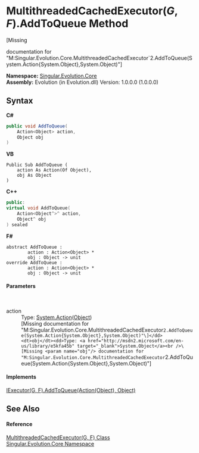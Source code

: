 # MultithreadedCachedExecutor(*G*, *F*).AddToQueue Method 
 

\[Missing <summary> documentation for "M:Singular.Evolution.Core.MultithreadedCachedExecutor`2.AddToQueue(System.Action{System.Object},System.Object)"\]

**Namespace:**&nbsp;<a href="7a43d210-bf66-e44d-0f97-e9e0fe26b1b8">Singular.Evolution.Core</a><br />**Assembly:**&nbsp;Evolution (in Evolution.dll) Version: 1.0.0.0 (1.0.0.0)

## Syntax

**C#**<br />
``` C#
public void AddToQueue(
	Action<Object> action,
	Object obj
)
```

**VB**<br />
``` VB
Public Sub AddToQueue ( 
	action As Action(Of Object),
	obj As Object
)
```

**C++**<br />
``` C++
public:
virtual void AddToQueue(
	Action<Object^>^ action, 
	Object^ obj
) sealed
```

**F#**<br />
``` F#
abstract AddToQueue : 
        action : Action<Object> * 
        obj : Object -> unit 
override AddToQueue : 
        action : Action<Object> * 
        obj : Object -> unit 
```


#### Parameters
&nbsp;<dl><dt>action</dt><dd>Type: <a href="http://msdn2.microsoft.com/en-us/library/018hxwa8" target="_blank">System.Action</a>(<a href="http://msdn2.microsoft.com/en-us/library/e5kfa45b" target="_blank">Object</a>)<br />\[Missing <param name="action"/> documentation for "M:Singular.Evolution.Core.MultithreadedCachedExecutor`2.AddToQueue(System.Action{System.Object},System.Object)"\]</dd><dt>obj</dt><dd>Type: <a href="http://msdn2.microsoft.com/en-us/library/e5kfa45b" target="_blank">System.Object</a><br />\[Missing <param name="obj"/> documentation for "M:Singular.Evolution.Core.MultithreadedCachedExecutor`2.AddToQueue(System.Action{System.Object},System.Object)"\]</dd></dl>

#### Implements
<a href="96460788-3e94-90ec-8232-16cf4570c1e2">IExecutor(G, F).AddToQueue(Action(Object), Object)</a><br />

## See Also


#### Reference
<a href="924e633d-b30d-1ea7-e770-96ba720c56c1">MultithreadedCachedExecutor(G, F) Class</a><br /><a href="7a43d210-bf66-e44d-0f97-e9e0fe26b1b8">Singular.Evolution.Core Namespace</a><br />